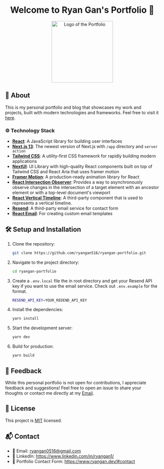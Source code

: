 <h1 align="center">Welcome to Ryan Gan's Portfolio 👋</h1>

<p align="center">
  <img src="https://github.com/ryangan516/ryangan-portfolio/blob/main/src/app/favicon.ico" alt="Logo of the Portfolio" width="200px">
</p>

## 🚀 About
This is my personal portfolio and blog that showcases my work and projects, built with modern technologies and frameworks. Feel free to visit it [here](https://www.ryangan.dev/).

### ⚙️  Technology Stack
- **[React](https://reactjs.org/)**: A JavaScript library for building user interfaces
- **[Next.js 13](https://nextjs.org/)**: The newest version of Next.js with `/app` directory and `server action`
- **[Tailwind CSS](https://tailwindcss.com/)**: A utility-first CSS framework for rapidly building modern applications
- **[NextUI](https://nextui.org/)**: UI Library with high-quality React components built on top of Tailwind CSS and React Aria that uses framer motion
- **[Framer Motion](https://www.framer.com/motion/)**: A production-ready animation library for React
- **[React Intersection Observer](https://github.com/thebuilder/react-intersection-observer)**: Provides a way to asynchronously observe changes in the intersection of a target element with an ancestor element or with a top-level document's viewport
- **[React Vertical Timeline](https://github.com/stephane-monnot/react-vertical-timeline)**: A third-party component that is used to represents a vertical timeline.
- **[Resend](https://resend.com/)**: A third-party email service for contact form
- **[React Email](https://react.email/)**: For creating custom email templates

## 🛠️ Setup and Installation
1. Clone the repository: 

    ```zsh
    git clone https://github.com/ryangan516/ryangan-portfolio.git
    ```

2. Navigate to the project directory: 

    ```zsh
    cd ryangan-portfolio
    ```

3. Create a `.env.local` file the in root directory and get your Resend API key if you want to use the email service. Check out `.env.example` for the format.

    ```zsh
    RESEND_API_KEY=YOUR_REDEND_API_KEY
    ```

4. Install the dependencies: 

    ```zsh
    yarn install
    ```

5. Start the development server: 

    ```zsh
    yarn dev
    ```

6. Build for production:

    ```zsh
    yarn build
    ```

## 📢 Feedback
While this personal portfolio is not open for contributions, I appreciate feedback and suggestions! Feel free to open an issue to share your thoughts or contact me directly at my [Email](mailto:ryangan0516@gmail.com).


## 📄 License
This project is [MIT](./LICENSE) licensed.

## 📬 Contact
- 📧 Email: ryangan0516@gmail.com
- 🔗 LinkedIn: https://www.linkedin.com/in/ryangan1/
- 📂 Portfolio Contact Form: https://www.ryangan.dev/#contact
